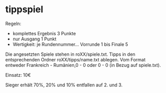 # tippspiel

Regeln:
* komplettes Ergebnis 3 Punkte
* nur Ausgang 1 Punkt
* Wertigkeit: je Rundennummer... Vorrunde 1 bis Finale 5

Die angesetzten Spiele stehen in roXX/spiele.txt. Tipps in den entsprechenden Ordner roXX/tipps/name.txt ablegen. Vom Format entweder Frankreich - Rumänien,0 - 0 oder 0 - 0 (in Bezug auf spiele.txt).


Einsatz: 10€

Sieger erhält 70%, 20% und 10% entfallen auf 2. und 3.
